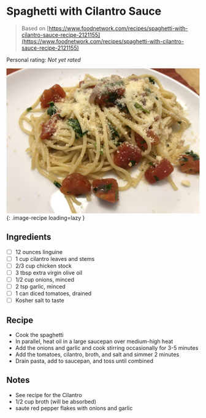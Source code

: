 # Spaghetti with Cilantro Sauce

> Based on [https://www.foodnetwork.com/recipes/spaghetti-with-cilantro-sauce-recipe-2121155](https://www.foodnetwork.com/recipes/spaghetti-with-cilantro-sauce-recipe-2121155)

<!-- {cts} rating=0; (User can specify rating on scale of 1-5) -->

Personal rating: *Not yet rated*

<!-- {cte} -->

<!-- {cts} name_image=spaghetti_with_cilantro_sauce.jpg; (User can specify image name) -->

![spaghetti_with_cilantro_sauce.jpg](./spaghetti_with_cilantro_sauce.jpg){: .image-recipe loading=lazy }

<!-- {cte} -->

## Ingredients

* [ ] 12 ounces linguine
* [ ] 1 cup cilantro leaves and stems
* [ ] 2/3 cup chicken stock
* [ ] 3 tbsp extra virgin olive oil
* [ ] 1/2 cup onions, minced
* [ ] 2 tsp garlic, minced
* [ ] 1 can diced tomatoes, drained
* [ ] Kosher salt to taste

## Recipe

* Cook the spaghetti
* In parallel, heat oil in a large saucepan over medium-high heat
* Add the onions and garlic and cook stirring occasionally for 3-5 minutes
* Add the tomatoes, cilantro, broth, and salt and simmer 2 minutes
* Drain pasta, add to saucepan, and toss until combined

## Notes

* See recipe for the Cilantro
* 1/2 cup broth (will be absorbed)
* saute red pepper flakes with onions and garlic
